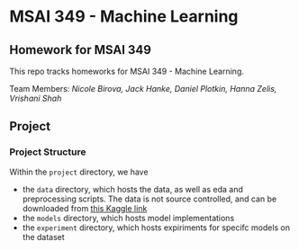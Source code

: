 # MSAI 349 - Machine Learning

## Homework for MSAI 349

This repo tracks homeworks for MSAI 349 - Machine Learning. 

Team Members: *Nicole Birova, Jack Hanke, Daniel Plotkin, Hanna Zelis, Vrishani Shah*

## Project

### Project Structure
Within the `project` directory, we have
- the `data` directory, which hosts the data, as well as eda and preprocessing scripts. The data is not source controlled, and can be downloaded from [this Kaggle link](https://www.kaggle.com/datasets/grassknoted/asl-alphabet)
- the `models` directory, which hosts model implementations
- the `experiment` directory, which hosts expiriments for specifc models on the dataset


